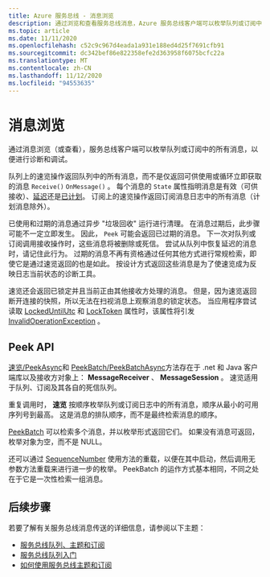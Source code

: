 ```yaml
---
title: Azure 服务总线 - 消息浏览
description: 通过浏览和查看服务总线消息，Azure 服务总线客户端可以枚举队列或订阅中的所有消息。
ms.topic: article
ms.date: 11/11/2020
ms.openlocfilehash: c52c9c967d4eada1a931e188ed4d25f7691cfb91
ms.sourcegitcommit: dc342bef86e822358efe2d363958f6075bcfc22a
ms.translationtype: MT
ms.contentlocale: zh-CN
ms.lasthandoff: 11/12/2020
ms.locfileid: "94553635"
---
```

# <a name="message-browsing"></a>消息浏览

通过消息浏览（或查看），服务总线客户端可以枚举队列或订阅中的所有消息，以便进行诊断和调试。

队列上的速览操作返回队列中的所有消息，而不是仅返回可供使用或循环立即获取的消息 `Receive()` `OnMessage()` 。 每个消息的 `State` 属性指明消息是有效（可供接收）、[延迟](message-deferral.md)还是[已计划](message-sequencing.md)。 订阅上的速览操作返回订阅消息日志中的所有消息（计划消息除外）。 

已使用和过期的消息通过异步 "垃圾回收" 运行进行清理。 在消息过期后，此步骤可能不一定立即发生。 因此， `Peek` 可能会返回已过期的消息。 下一次对队列或订阅调用接收操作时，这些消息将被删除或死信。 尝试从队列中恢复延迟的消息时，请记住此行为。 过期的消息不再有资格通过任何其他方式进行常规检索，即使它是通过速览返回的也是如此。 按设计方式返回这些消息是为了使速览成为反映日志当前状态的诊断工具。

速览还会返回已锁定并且当前正由其他接收方处理的消息。 但是，因为速览返回断开连接的快照，所以无法在扫视消息上观察消息的锁定状态。 当应用程序尝试读取 [LockedUntilUtc](/dotnet/api/microsoft.azure.servicebus.message.systempropertiescollection.lockeduntilutc) 和 [LockToken](/dotnet/api/microsoft.azure.servicebus.message.systempropertiescollection.locktoken#Microsoft_Azure_ServiceBus_Message_SystemPropertiesCollection_LockToken) 属性时，该属性将引发 [InvalidOperationException](/dotnet/api/system.invalidoperationexception) 。

## <a name="peek-apis"></a>Peek API

[速览/PeekAsync](/dotnet/api/microsoft.azure.servicebus.core.messagereceiver.peekasync#Microsoft_Azure_ServiceBus_Core_MessageReceiver_PeekAsync)和 [PeekBatch/PeekBatchAsync](/dotnet/api/microsoft.servicebus.messaging.queueclient.peekbatchasync#Microsoft_ServiceBus_Messaging_QueueClient_PeekBatchAsync_System_Int64_System_Int32_)方法存在于 .net 和 Java 客户端库以及接收方对象上： **MessageReceiver** 、 **MessageSession** 。 速览适用于队列、订阅及其各自的死信队列。

重复调用时， **速览** 按顺序枚举队列或订阅日志中的所有消息，顺序从最小的可用序列号到最高。 这是消息的排队顺序，而不是最终检索消息的顺序。

[PeekBatch](/dotnet/api/microsoft.servicebus.messaging.queueclient.peekbatch#Microsoft_ServiceBus_Messaging_QueueClient_PeekBatch_System_Int32_) 可以检索多个消息，并以枚举形式返回它们。 如果没有消息可返回，枚举对象为空，而不是 NULL。

还可以通过 [SequenceNumber](/dotnet/api/microsoft.azure.servicebus.message.systempropertiescollection.sequencenumber#Microsoft_Azure_ServiceBus_Message_SystemPropertiesCollection_SequenceNumber) 使用方法的重载，以便在其中启动，然后调用无参数方法重载来进行进一步的枚举。 PeekBatch 的运作方式基本相同，不同之处在于它是一次性检索一组消息。

## <a name="next-steps"></a>后续步骤

若要了解有关服务总线消息传送的详细信息，请参阅以下主题：

* [服务总线队列、主题和订阅](service-bus-queues-topics-subscriptions.md)
* [服务总线队列入门](service-bus-dotnet-get-started-with-queues.md)
* [如何使用服务总线主题和订阅](service-bus-dotnet-how-to-use-topics-subscriptions.md)
